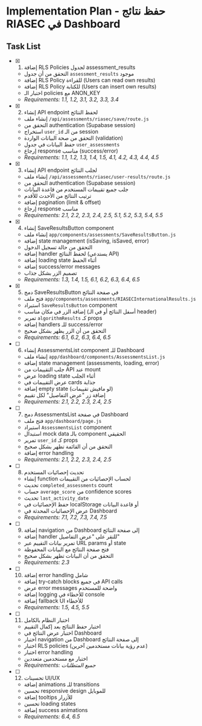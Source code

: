 # Implementation Plan - حفظ نتائج RIASEC في Dashboard

## Task List

- [x] 1. إضافة RLS Policies لجدول assessment_results




  - التحقق من أن جدول `assessment_results` موجود
  - إضافة RLS Policy للقراءة (Users can read own results)
  - إضافة RLS Policy للكتابة (Users can insert own results)
  - اختبار الـ policies مع ANON_KEY
  - _Requirements: 1.1, 1.2, 3.1, 3.2, 3.3, 3.4_

- [x] 2. إنشاء API endpoint لحفظ النتائج



  - إنشاء ملف `/api/assessments/riasec/save/route.js`
  - التحقق من authentication (Supabase session)
  - استخراج `user_id` من الـ session
  - التحقق من صحة البيانات الواردة (validation)
  - حفظ البيانات في جدول `user_assessments`
  - إرجاع response مناسب (success/error)
  - _Requirements: 1.1, 1.2, 1.3, 1.4, 1.5, 4.1, 4.2, 4.3, 4.4, 4.5_

- [x] 3. إنشاء API endpoint لجلب النتائج


  - إنشاء ملف `/api/assessments/riasec/user-results/route.js`
  - التحقق من authentication (Supabase session)
  - جلب جميع تقييمات المستخدم من قاعدة البيانات
  - ترتيب النتائج من الأحدث للأقدم
  - إضافة pagination (limit & offset)
  - إرجاع response مناسب
  - _Requirements: 2.1, 2.2, 2.3, 2.4, 2.5, 5.1, 5.2, 5.3, 5.4, 5.5_

- [x] 4. إنشاء SaveResultsButton component


  - إنشاء ملف `app/components/assessments/SaveResultsButton.js`
  - إضافة state management (isSaving, isSaved, error)
  - التحقق من حالة تسجيل الدخول
  - إضافة handler لحفظ النتائج (يستدعي API)
  - إضافة loading state أثناء الحفظ
  - إضافة success/error messages
  - تصميم الزر بشكل جذاب
  - _Requirements: 1.3, 1.4, 1.5, 6.1, 6.2, 6.3, 6.4, 6.5_

- [x] 5. دمج SaveResultsButton في صفحة النتائج


  - فتح ملف `app/components/assessments/RIASECInternationalResults.js`
  - استيراد `SaveResultsButton` component
  - إضافة الزر في مكان مناسب (أسفل النتائج أو في الـ header)
  - تمرير `algorithmResults` كـ props
  - إضافة handlers للـ success/error
  - التحقق من أن الزر يظهر بشكل صحيح
  - _Requirements: 6.1, 6.2, 6.3, 6.4, 6.5_

- [ ] 6. إنشاء AssessmentsList component للـ Dashboard
  - إنشاء ملف `app/dashboard/components/AssessmentsList.js`
  - إضافة state management (assessments, loading, error)
  - جلب التقييمات من API عند mount
  - عرض loading state أثناء الجلب
  - عرض التقييمات في cards جذابة
  - إضافة empty state (لو مافيش تقييمات)
  - إضافة زر "عرض التفاصيل" لكل تقييم
  - _Requirements: 2.1, 2.2, 2.3, 2.4, 2.5_

- [ ] 7. دمج AssessmentsList في صفحة Dashboard
  - فتح ملف `app/dashboard/page.js`
  - استيراد `AssessmentsList` component
  - استبدال mock data بالـ component الحقيقي
  - تمرير `user_id` كـ props
  - التحقق من أن القائمة تظهر بشكل صحيح
  - إضافة error handling
  - _Requirements: 2.1, 2.2, 2.3, 2.4, 2.5_

- [ ] 8. تحديث إحصائيات المستخدم
  - إنشاء function لحساب الإحصائيات من التقييمات
  - تحديث `completed_assessments` count
  - حساب `average_score` من confidence scores
  - تحديث `last_activity_date`
  - حفظ الإحصائيات في localStorage أو قاعدة البيانات
  - عرض الإحصائيات المحدثة في Dashboard
  - _Requirements: 7.1, 7.2, 7.3, 7.4, 7.5_

- [ ] 9. إضافة navigation من Dashboard إلى صفحة النتائج
  - إضافة handler للنقر على "عرض التفاصيل"
  - تمرير بيانات التقييم عبر URL params أو state
  - فتح صفحة النتائج مع البيانات المحفوظة
  - التحقق من أن البيانات تظهر بشكل صحيح
  - _Requirements: 2.3_

- [ ] 10. إضافة error handling شامل
  - إضافة try-catch blocks في جميع API calls
  - عرض error messages واضحة للمستخدم
  - إضافة logging للأخطاء في console
  - إضافة fallback UI للأخطاء
  - _Requirements: 1.5, 4.5, 5.5_

- [ ] 11. اختبار النظام بالكامل
  - اختبار حفظ النتائج بعد إكمال التقييم
  - اختبار عرض النتائج في Dashboard
  - اختبار navigation من Dashboard إلى صفحة النتائج
  - اختبار RLS policies (عدم رؤية بيانات مستخدمين آخرين)
  - اختبار error handling
  - اختبار مع مستخدمين متعددين
  - _Requirements: جميع المتطلبات_

- [ ] 12. تحسينات UI/UX
  - إضافة animations للـ transitions
  - تحسين responsive design للموبايل
  - إضافة tooltips للأزرار
  - تحسين loading states
  - إضافة success animations
  - _Requirements: 6.4, 6.5_
